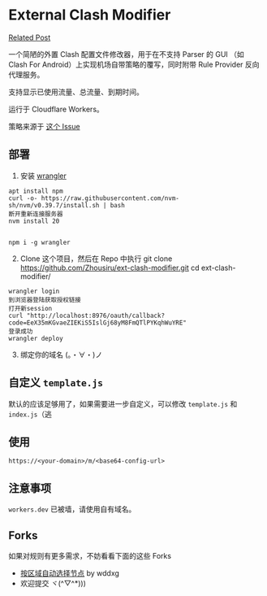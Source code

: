 # External Clash Modifier

[Related Post](https://pooi.me/external-clash-modifier/)

一个简陋的外置 Clash 配置文件修改器，用于在不支持 Parser 的 GUI （如 Clash For Android）上实现机场自带策略的覆写，同时附带 Rule Provider 反向代理服务。

支持显示已使用流量、总流量、到期时间。

运行于 Cloudflare Workers。

策略来源于 [这个 Issue](https://web.archive.org/web/20231015024249/https://github.com/Fndroid/clash_for_windows_pkg/issues/2193)

## 部署

1. 安装 [wrangler](https://github.com/cloudflare/workers-sdk/tree/main/packages/wrangler)

```
apt install npm
curl -o- https://raw.githubusercontent.com/nvm-sh/nvm/v0.39.7/install.sh | bash
断开重新连接服务器
nvm install 20


npm i -g wrangler
```

2. Clone 这个项目，然后在 Repo 中执行
git clone https://github.com/Zhousiru/ext-clash-modifier.git
cd ext-clash-modifier/
```
wrangler login
到浏览器登陆获取授权链接
打开新session
curl "http://localhost:8976/oauth/callback?code=EeX35mKGvaeZIEKiS5IslGj68yM8FmQTlPYKqhWuYRE"
登录成功
wrangler deploy
```

3. 绑定你的域名 (。・∀・)ノ

## 自定义 `template.js`

默认的应该足够用了，如果需要进一步自定义，可以修改 `template.js` 和 `index.js`（逃

## 使用

```
https://<your-domain>/m/<base64-config-url>
```

## 注意事项

`workers.dev` 已被墙，请使用自有域名。

## Forks

如果对规则有更多需求，不妨看看下面的这些 Forks

- [按区域自动选择节点](https://github.com/wddxg/ext-clash-modifier) by wddxg
- 欢迎提交 ヾ(^▽^*)))

